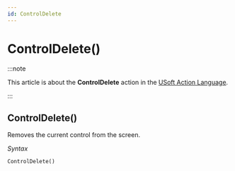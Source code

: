 ```yaml
---
id: ControlDelete
---
```


# ControlDelete()




:::note

This article is about the **ControlDelete** action in the [USoft Action Language](/docs/Task_flow/Action_Language_reference/USoft_Action_Language.md).

:::

## **ControlDelete()**

Removes the current control from the screen.

*Syntax*

```
ControlDelete()
```

 